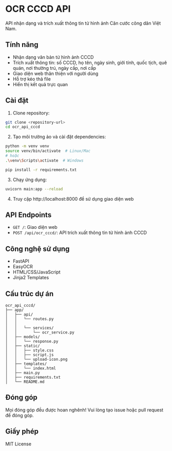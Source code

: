# OCR CCCD API

API nhận dạng và trích xuất thông tin từ hình ảnh Căn cước công dân Việt Nam.

## Tính năng

- Nhận dạng văn bản từ hình ảnh CCCD
- Trích xuất thông tin: số CCCD, họ tên, ngày sinh, giới tính, quốc tịch, quê quán, nơi thường trú, ngày cấp, nơi cấp
- Giao diện web thân thiện với người dùng
- Hỗ trợ kéo thả file
- Hiển thị kết quả trực quan

## Cài đặt

1. Clone repository:
```bash
git clone <repository-url>
cd ocr_api_cccd
```

2. Tạo môi trường ảo và cài đặt dependencies:
```bash
python -m venv venv
source venv/bin/activate  # Linux/Mac
# hoặc
.\venv\Scripts\activate  # Windows

pip install -r requirements.txt
```

3. Chạy ứng dụng:
```bash
uvicorn main:app --reload
```

4. Truy cập http://localhost:8000 để sử dụng giao diện web

## API Endpoints

- `GET /`: Giao diện web
- `POST /api/ocr_cccd/`: API trích xuất thông tin từ hình ảnh CCCD

## Công nghệ sử dụng

- FastAPI
- EasyOCR
- HTML/CSS/JavaScript
- Jinja2 Templates

## Cấu trúc dự án

```
ocr_api_cccd/
├── app/
│   ├── api/
│   │   └── routes.py
│   │   
│   │   └── services/
│   │       └── ocr_service.py
│   ├── models/
│   │   └── response.py
│   ├── static/
│   │   ├── style.css
│   │   ├── script.js
│   │   └── upload-icon.png
│   ├── templates/
│   │   └── index.html
│   ├── main.py
│   ├── requirements.txt
│   └── README.md
```

## Đóng góp

Mọi đóng góp đều được hoan nghênh! Vui lòng tạo issue hoặc pull request để đóng góp.

## Giấy phép

MIT License